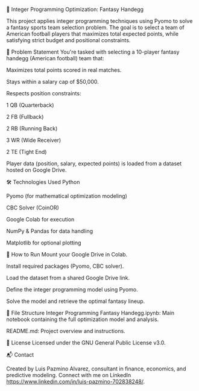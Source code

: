 🏈 Integer Programming Optimization: Fantasy Handegg

This project applies integer programming techniques using Pyomo to solve a fantasy sports team selection problem. The goal is to select a team of American football players that maximizes total expected points, while satisfying strict budget and positional constraints.

📌 Problem Statement
You're tasked with selecting a 10-player fantasy handegg (American football) team that:

Maximizes total points scored in real matches.

Stays within a salary cap of $50,000.

Respects position constraints:

1 QB (Quarterback)

2 FB (Fullback)

2 RB (Running Back)

3 WR (Wide Receiver)

2 TE (Tight End)

Player data (position, salary, expected points) is loaded from a dataset hosted on Google Drive.

🛠 Technologies Used
Python

Pyomo (for mathematical optimization modeling)

CBC Solver (CoinOR)

Google Colab for execution

NumPy & Pandas for data handling

Matplotlib for optional plotting

🚀 How to Run
Mount your Google Drive in Colab.

Install required packages (Pyomo, CBC solver).

Load the dataset from a shared Google Drive link.

Define the integer programming model using Pyomo.

Solve the model and retrieve the optimal fantasy lineup.

📁 File Structure
Integer Programming Fantasy Handegg.ipynb: Main notebook containing the full optimization model and analysis.

README.md: Project overview and instructions.

📜 License
Licensed under the GNU General Public License v3.0.

📬 Contact

Created by Luis Pazmino Alvarez, consultant in finance, economics, and predictive modeling. 
Connect with me on LinkedIn https://www.linkedin.com/in/luis-pazmino-702838248/.
